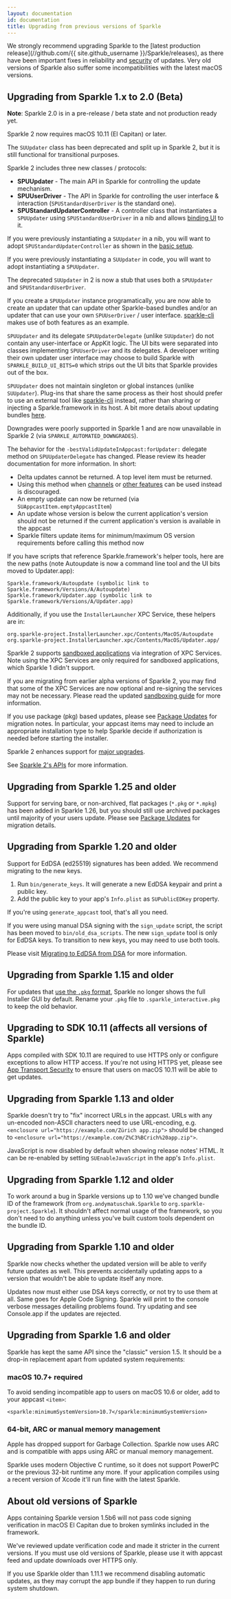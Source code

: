 ```yaml
---
layout: documentation
id: documentation
title: Upgrading from previous versions of Sparkle
---
```


We strongly recommend upgrading Sparkle to the [latest production release](//github.com/{{ site.github_username }}/Sparkle/releases), as there have been important fixes in reliability and [security](/documentation/security) of updates. Very old versions of Sparkle also suffer some incompatibilities with the latest macOS versions.

## Upgrading from Sparkle 1.x to 2.0 (Beta)

**Note**: Sparkle 2.0 is in a pre-release / beta state and not production ready yet.

Sparkle 2 now requires macOS 10.11 (El Capitan) or later.

The `SUUpdater` class has been deprecated and split up in Sparkle 2, but it is still functional for transitional purposes.

Sparkle 2 includes three new classes / protocols:
* **SPUUpdater** - The main API in Sparkle for controlling the update mechanism.
* **SPUUserDriver** - The API in Sparkle for controlling the user interface & interaction (`SPUStandardUserDriver` is the standard one).
* **SPUStandardUpdaterController** - A controller class that instantiates a `SPUUpdater` using `SPUStandardUserDriver` in a nib and allows [binding UI](/documentation/preferences-ui#sparkle-2x-beta) to it.

If you were previously instantiating a `SUUpdater` in a nib, you will want to adopt `SPUStandardUpdaterController` as shown in the [basic setup](/documentation#2-set-up-a-sparkle-updater-object).

If you were previously instantiating a `SUUpdater` in code, you will want to adopt instantiating a `SPUUpdater`.

The deprecated `SUUpdater` in 2 is now a stub that uses both a `SPUUpdater` and `SPUStandardUserDriver`.

If you create a `SPUUpdater` instance programatically, you are now able to create an updater that can update other Sparkle-based bundles and/or an updater that can use your own `SPUUserDriver` / user interface. [sparkle-cli](/documentation/sparkle-cli) makes use of both features as an example.

`SPUUpdater` and its delegate `SPUUpdaterDelegate` (unlike `SUUpdater`) do not contain any user-interface or AppKit logic. The UI bits were separated into classes implementing `SPUUserDriver` and its delegates. A developer writing their own updater user interface may choose to build Sparkle with `SPARKLE_BUILD_UI_BITS=0` which strips out the UI bits that Sparkle provides out of the box.

`SPUUpdater` does not maintain singleton or global instances (unlike `SUUpdater`). Plug-ins that share the same process as their host should prefer to use an external tool like [sparkle-cli](/documentation/sparkle-cli) instead, rather than sharing or injecting a Sparkle.framework in its host. A bit more details about updating bundles [here](/documentation/bundles#sparkle-2x-beta).

Downgrades were poorly supported in Sparkle 1 and are now unavailable in Sparkle 2 (via `SPARKLE_AUTOMATED_DOWNGRADES`).

The behavior for the `-bestValidUpdateInAppcast:forUpdater:` delegate method on `SPUUpdaterDelegate` has changed. Please review its header documentation for more information. In short:
* Delta updates cannot be returned. A top level item must be returned.
* Using this method when [channels](/documentation/publishing#channels) or [other features](/documentation/publishing) can be used instead is discouraged.
* An empty update can now be returned (via `SUAppcastItem.emptyAppcastItem`)
* An update whose version is below the current application's version should not be returned if the current application's version is available in the appcast
* Sparkle filters update items for minimum/maximum OS version requirements before calling this method now

If you have scripts that reference Sparkle.framework's helper tools, here are the new paths (note Autoupdate is now a command line tool and the UI bits moved to Updater.app):
```
Sparkle.framework/Autoupdate (symbolic link to Sparkle.framework/Versions/A/Autoupdate)
Sparkle.framework/Updater.app (symbolic link to Sparkle.framework/Versions/A/Updater.app)
```

Additionally, if you use the `InstallerLauncher` XPC Service, these helpers are in:
```
org.sparkle-project.InstallerLauncher.xpc/Contents/MacOS/Autoupdate
org.sparkle-project.InstallerLauncher.xpc/Contents/MacOS/Updater.app/
```

Sparkle 2 supports [sandboxed applications](/documentation/sandboxing) via integration of XPC Services. Note using the XPC Services are only required for sandboxed applications, which Sparkle 1 didn't support.

If you are migrating from earlier alpha versions of Sparkle 2, you may find that some of the XPC Services are now optional and re-signing the services may not be necessary. Please read the updated [sandboxing guide](/documentation/sandboxing) for more information.

If you use package (pkg) based updates, please see [Package Updates](/documentation/package-updates) for migration notes. In particular, your appcast items may need to include an appropriate installation type to help Sparkle decide if authorization is needed before starting the installer.

Sparkle 2 enhances support for [major upgrades](/documentation/publishing#Major-upgrades).

See [Sparkle 2's APIs](/documentation/customization#sparkle-2x-apis-beta) for more information.

## Upgrading from Sparkle 1.25 and older

Support for serving bare, or non-archived, flat packages (`*.pkg` or `*.mpkg`) has been added in Sparkle 1.26, but you should still use archived packages until majority of your users update. Please see [Package Updates](/documentation/package-updates) for migration details.

## Upgrading from Sparkle 1.20 and older

Support for EdDSA (ed25519) signatures has been added. We recommend migrating to the new keys.

 1. Run `bin/generate_keys`. It will generate a new EdDSA keypair and print a public key.
 2. Add the public key to your app's `Info.plist` as `SUPublicEDKey` property.

If you're using `generate_appcast` tool, that's all you need.

If you were using manual DSA signing with the `sign_update` script, the script has been moved to `bin/old_dsa_scripts`. The new `sign_update` tool is only for EdDSA keys. To transition to new keys, you may need to use both tools.

Please visit [Migrating to EdDSA from DSA](/documentation/eddsa-migration) for more information.

## Upgrading from Sparkle 1.15 and older

For updates that [use the `.pkg` format](https://sparkle-project.org/documentation/package-updates/), Sparkle no longer shows the full Installer GUI by default. Rename your `.pkg` file to `.sparkle_interactive.pkg` to keep the old behavior.

## Upgrading to SDK 10.11 (affects all versions of Sparkle)

Apps compiled with SDK 10.11 are required to use HTTPS only or configure exceptions to allow HTTP access. If you're not using HTTPS yet, please see [App Transport Security](/documentation/app-transport-security/) to ensure that users on macOS 10.11 will be able to get updates.

## Upgrading from Sparkle 1.13 and older

Sparkle doesn't try to "fix" incorrect URLs in the appcast. URLs with any un-encoded non-ASCII characters need to use URL-encoding, e.g. `<enclosure url="https://example.com/Zürich app.zip">` should be changed to `<enclosure url="https://example.com/Z%C3%BCrich%20app.zip">`.

JavaScript is now disabled by default when showing release notes' HTML. It can be re-enabled by setting `SUEnableJavaScript` in the app's `Info.plist`.

## Upgrading from Sparkle 1.12 and older

To work around a bug in Sparkle versions up to 1.10 we've changed bundle ID of the framework (from `org.andymatuschak.Sparkle` to `org.sparkle-project.Sparkle`). It shouldn't affect normal usage of the framework, so you don't need to do anything unless you've built custom tools dependent on the bundle ID.

## Upgrading from Sparkle 1.10 and older

Sparkle now checks whether the updated version will be able to verify future updates as well. This prevents accidentally updating apps to a version that wouldn't be able to update itself any more.

Updates now must either use DSA keys correctly, or not try to use them at all. Same goes for Apple Code Signing. Sparkle will print to the console verbose messages detailing problems found. Try updating and see Console.app if the updates are rejected.

## Upgrading from Sparkle 1.6 and older

Sparkle has kept the same API since the "classic" version 1.5. It should be a drop-in replacement apart from updated system requirements:

### macOS 10.7+ required

To avoid sending incompatible app to users on macOS 10.6 or older, add to your appcast `<item>`:

    <sparkle:minimumSystemVersion>10.7</sparkle:minimumSystemVersion>

### 64-bit, ARC or manual memory management

Apple has dropped support for Garbage Collection. Sparkle now uses ARC and is compatible with apps using ARC or manual memory management.

Sparkle uses modern Objective C runtime, so it does not support PowerPC or the previous 32-bit runtime any more. If your application compiles using a recent version of Xcode it'll run fine with the latest Sparkle.

## About old versions of Sparkle

Apps containing Sparkle version 1.5b6 will not pass code signing verification in macOS El Capitan due to broken symlinks included in the framework.

We've reviewed update verification code and made it stricter in the current versions. If you must use old versions of Sparkle, please use it with appcast feed and update downloads over HTTPS only.

If you use Sparkle older than 1.11.1 we recommend disabling automatic updates, as they may corrupt the app bundle if they happen to run during system shutdown.

